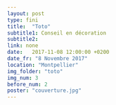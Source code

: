 ```yaml
---
layout: post
type: fini
title:  "Toto"
subtitle1: Conseil en décoration
subtitle2: 
link: none
date:   2017-11-08 12:00:00 +0200
date_fr: "8 Novembre 2017"
location: "Montpellier"
img_folder: "toto"
img_num: 3
before_num: 2
poster: "couverture.jpg"
---
```

